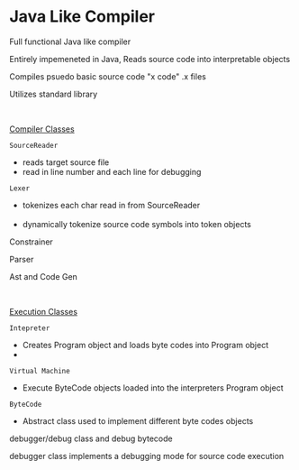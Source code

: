 

<h1>Java Like Compiler </h1>

Full functional Java like compiler

Entirely impemeneted in Java, Reads source code into interpretable objects

Compiles psuedo basic source code "x code" .x files

Utilizes standard library

<br>

<u>Compiler Classes</u>

`SourceReader`
 <ul>
  <li>reads target source file </li>
 <li>read in line number and each line for debugging</li>
 
 </ul>

`Lexer` 
 <ul> 
 <li>tokenizes each char read in from SourceReader</li> 
   <li>dynamically tokenize source code symbols into token objects</li>
</ul>


Constrainer 

Parser 

Ast and Code Gen


<br>

<u>Execution Classes</u>
 
`Intepreter`
 <ul>
  <li> Creates Program object and loads byte codes into Program object</li>
   <li> </li>
 </ul>

`Virtual Machine`
 <ul>
  <li> Execute ByteCode objects loaded into the interpreters Program object</li>
 </ul>


`ByteCode`
 <ul>
 <li>Abstract class used to implement different byte codes objects</li>
 </ul>
 
debugger/debug class and debug bytecode


debugger class implements a debugging mode for source code execution 
